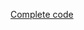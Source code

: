 ﻿[Complete code](https://github.com/izhangzhihao/deeplearning-tutorial/blob/master/src/main/scala/com/thoughtworks/deeplearning/tutorial/Debug.scala)